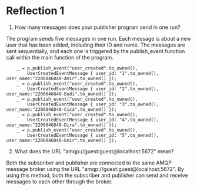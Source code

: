 # Reflection 1

1. How many messages does your publisher program send in one run?

The program sends five messages in one run. Each message is about a new user that has been added, including their ID and name. The messages are sent sequentially, and each one is triggered by the publish_event function call within the main function of the program.
```
    _ = p.publish_event("user_created".to_owned(),
        UserCreatedEventMessage { user_id: "1".to_owned(), user_name:"2206046840-Amir".to_owned() });
    _ = p.publish_event("user_created".to_owned(),
        UserCreatedEventMessage { user_id: "2".to_owned(), user_name:"2206046840-Budi".to_owned() });
    _ = p.publish_event("user_created".to_owned(),
        UserCreatedEventMessage { user_id: "3".to_owned(), user_name:"2206046840-Cica".to_owned() });
    _ = p.publish_event("user_created".to_owned(),
        UserCreatedEventMessage { user_id: "4".to_owned(), user_name:"2206046840-Dira".to_owned() });
    _ = p.publish_event("user_created".to_owned(),
        UserCreatedEventMessage { user_id: "5".to_owned(), user_name:"2206046840-Emir".to_owned() });
```

2. What does the URL "amqp://guest:guest@localhost:5672" mean?

Both the subscriber and publisher are connected to the same AMQP message broker using the URL "amqp://guest:guest@localhost:5672". By using this method, both the subscriber and publisher can send and receive messages to each other through the broker.
